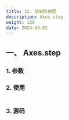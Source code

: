 ```yaml
---
title: 12. 绘制阶梯图
description: Axes.step
weight: 120
date: 2024-09-02
---
```

<style>
th, td {
  border: 1px solid rgb(190, 190, 190);
}
</style>


## 一、 Axes.step


### 1. 参数




### 2. 使用



```python


```


### 3. 源码
```python

```




